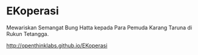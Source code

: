 # EKoperasi
Mewariskan Semangat Bung Hatta kepada Para Pemuda Karang Taruna di Rukun Tetangga. 

http://openthinklabs.github.io/EKoperasi
